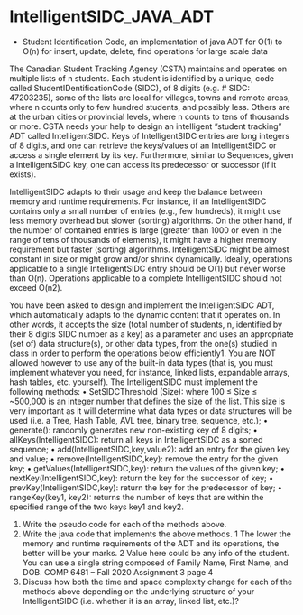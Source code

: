 # IntelligentSIDC_JAVA_ADT
- Student Identification Code, an implementation of java ADT for O(1) to O(n) for insert, update, delete, find operations for large scale data

The Canadian Student Tracking Agency (CSTA) maintains and operates on multiple lists of n students. Each student is identified by a unique, code called StudentIDentificationCode (SIDC), of 8 digits (e.g. # SIDC: 47203235), some of the lists are local for villages, towns and remote areas, where n counts only to few hundred students, and possibly less. Others are at the urban cities or provincial levels, where n counts to tens of thousands or more. CSTA needs your help to design an intelligent “student tracking” ADT called IntelligentSIDC. Keys of IntelligentSIDC entries are long integers of 8 digits, and one can retrieve the keys/values of an IntelligentSIDC or access a single element by its key. Furthermore, similar to Sequences, given a IntelligentSIDC key, one can access its predecessor or successor (if it exists).

IntelligentSIDC adapts to their usage and keep the balance between memory and runtime requirements. For instance, if an IntelligentSIDC contains only a small number of entries (e.g., few hundreds), it might use less memory overhead but slower (sorting) algorithms. On the other hand, if the number of contained entries is large (greater than 1000 or even in the range of tens of thousands of elements), it might have a higher memory requirement but faster (sorting) algorithms. IntelligentSIDC might be almost constant in size or might grow and/or shrink dynamically. Ideally, operations applicable to a single IntelligentSIDC entry should be O(1) but never worse than O(n). Operations applicable to a complete IntelligentSIDC should not exceed O(n2).

You have been asked to design and implement the IntelligentSIDC ADT, which automatically adapts to the dynamic content that it operates on. In other words, it accepts the size (total number of students, n, identified by their 8 digits SIDC number as a key) as a parameter and uses an appropriate (set of) data structure(s), or other data types, from the one(s) studied in class in order to perform the operations below efficiently1. You are NOT allowed however to use any of the built-in data types (that is, you must implement whatever you need, for instance, linked lists, expandable arrays, hash tables, etc. yourself).
The IntelligentSIDC must implement the following methods:
• SetSIDCThreshold (Size): where 100 ≤ Size ≤ ~500,000 is an integer number that defines the size of the list. This size is very important as it will determine what data types or data structures will be used (i.e. a Tree, Hash Table, AVL tree, binary tree, sequence, etc.);
• generate(): randomly generates new non-existing key of 8 digits;
• allKeys(IntelligentSIDC): return all keys in IntelligentSIDC as a sorted sequence;
• add(IntelligentSIDC,key,value2): add an entry for the given key and value;
• remove(IntelligentSIDC,key): remove the entry for the given key;
• getValues(IntelligentSIDC,key): return the values of the given key;
• nextKey(IntelligentSIDC,key): return the key for the successor of key;
• prevKey(IntelligentSIDC,key): return the key for the predecessor of key;
• rangeKey(key1, key2): returns the number of keys that are within the specified range of the two keys key1 and key2.

1. Write the pseudo code for each of the methods above.
2. Write the java code that implements the above methods.
1 The lower the memory and runtime requirements of the ADT and its operations, the better will be your marks.
2 Value here could be any info of the student. You can use a single string composed of Family Name, First Name, and DOB.
COMP 6481 – Fall 2020 Assignment 3 page 4
3. Discuss how both the time and space complexity change for each of the methods above depending on the underlying structure of your IntelligentSIDC (i.e. whether it is an array, linked list, etc.)?
